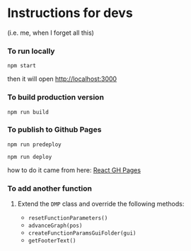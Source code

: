 # Instructions for devs 
(i.e. me, when I forget all this)

### To run locally 

`npm start`

then it will open [http://localhost:3000](http://localhost:3000)

### To build production version

`npm run build`

### To publish to Github Pages

`npm run predeploy`

`npm run deploy`
                                     
how to do it came from here: [React GH Pages](https://github.com/gitname/react-gh-pages)

### To add another function

1. Extend the `DMP` class and override the following methods:

   * `resetFunctionParameters()`
   * `advanceGraph(pos)`
   * `createFunctionParamsGuiFolder(gui)`
   * `getFooterText()`